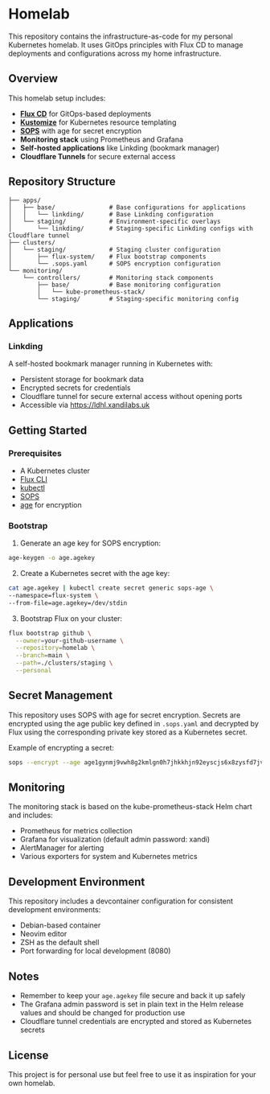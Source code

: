 # Homelab

This repository contains the infrastructure-as-code for my personal Kubernetes homelab. It uses GitOps principles with Flux CD to manage deployments and configurations across my home infrastructure.

## Overview

This homelab setup includes:

- **[Flux CD](https://fluxcd.io/)** for GitOps-based deployments
- **[Kustomize](https://kustomize.io/)** for Kubernetes resource templating
- **[SOPS](https://github.com/mozilla/sops)** with age for secret encryption
- **Monitoring stack** using Prometheus and Grafana
- **Self-hosted applications** like Linkding (bookmark manager)
- **Cloudflare Tunnels** for secure external access

## Repository Structure

```
├── apps/
│   ├── base/               # Base configurations for applications
│   │   └── linkding/       # Base Linkding configuration
│   └── staging/            # Environment-specific overlays
│       └── linkding/       # Staging-specific Linkding configs with Cloudflare tunnel
├── clusters/
│   └── staging/            # Staging cluster configuration
│       ├── flux-system/    # Flux bootstrap components
│       └── .sops.yaml      # SOPS encryption configuration
└── monitoring/
    └── controllers/        # Monitoring stack components
        ├── base/           # Base monitoring configuration
        │   └── kube-prometheus-stack/
        └── staging/        # Staging-specific monitoring config
```

## Applications

### Linkding

A self-hosted bookmark manager running in Kubernetes with:
- Persistent storage for bookmark data
- Encrypted secrets for credentials
- Cloudflare tunnel for secure external access without opening ports
- Accessible via https://ldhl.xandilabs.uk

## Getting Started

### Prerequisites

- A Kubernetes cluster
- [Flux CLI](https://fluxcd.io/docs/installation/)
- [kubectl](https://kubernetes.io/docs/tasks/tools/)
- [SOPS](https://github.com/mozilla/sops)
- [age](https://github.com/FiloSottile/age) for encryption

### Bootstrap

1. Generate an age key for SOPS encryption:

```bash
age-keygen -o age.agekey
```

2. Create a Kubernetes secret with the age key:

```bash
cat age.agekey | kubectl create secret generic sops-age \
--namespace=flux-system \
--from-file=age.agekey=/dev/stdin
```

3. Bootstrap Flux on your cluster:

```bash
flux bootstrap github \
  --owner=your-github-username \
  --repository=homelab \
  --branch=main \
  --path=./clusters/staging \
  --personal
```

## Secret Management

This repository uses SOPS with age for secret encryption. Secrets are encrypted using the age public key defined in `.sops.yaml` and decrypted by Flux using the corresponding private key stored as a Kubernetes secret.

Example of encrypting a secret:

```bash
sops --encrypt --age age1gynmj9vwh8g2kmlgn0h7jhkkhjn92eyscjs6x8zysfd7jv34d4dqmk3n25 secret.yaml > encrypted-secret.yaml
```

## Monitoring

The monitoring stack is based on the kube-prometheus-stack Helm chart and includes:

- Prometheus for metrics collection
- Grafana for visualization (default admin password: xandi)
- AlertManager for alerting
- Various exporters for system and Kubernetes metrics

## Development Environment

This repository includes a devcontainer configuration for consistent development environments:

- Debian-based container
- Neovim editor
- ZSH as the default shell
- Port forwarding for local development (8080)

## Notes

- Remember to keep your `age.agekey` file secure and back it up safely
- The Grafana admin password is set in plain text in the Helm release values and should be changed for production use
- Cloudflare tunnel credentials are encrypted and stored as Kubernetes secrets

## License

This project is for personal use but feel free to use it as inspiration for your own homelab.
